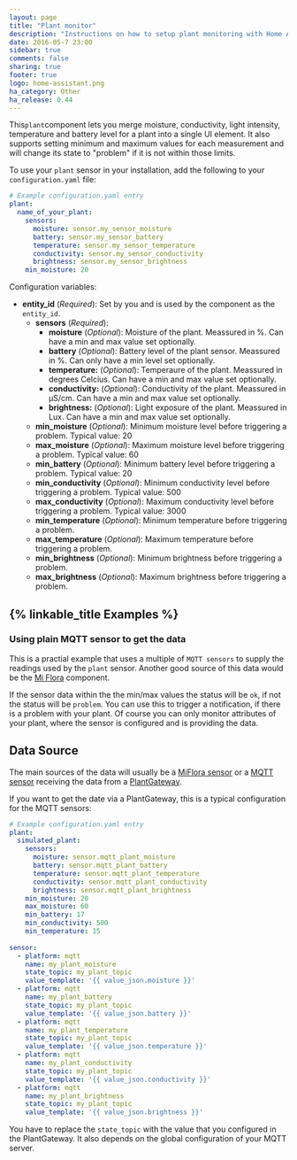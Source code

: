 ```yaml
---
layout: page
title: "Plant monitor"
description: "Instructions on how to setup plant monitoring with Home Assistant."
date: 2016-05-7 23:00
sidebar: true
comments: false
sharing: true
footer: true
logo: home-assistant.png
ha_category: Other
ha_release: 0.44
---
```


This`plant`component lets you merge moisture, conductivity, light intensity, temperature and battery level for a plant into a single UI element. It also supports setting minimum and maximum values for each measurement and will change its state to "problem" if it is not within those limits.

To use your `plant` sensor in your installation, add the following to your `configuration.yaml` file:

```yaml
# Example configuration.yaml entry
plant:
  name_of_your_plant:
    sensors:
      moisture: sensor.my_sensor_moisture
      battery: sensor.my_sensor_battery
      temperature: sensor.my_sensor_temperature
      conductivity: sensor.my_sensor_conductivity
      brightness: sensor.my_sensor_brightness
    min_moisture: 20
```

Configuration variables:

- **entity_id** (*Required*): Set by you and is used by the component as the `entity_id`.
  - **sensors** (*Required*): 
    - **moisture** (*Optional*): Moisture of the plant. Meassured in %. Can have a min and max value set optionally.
    - **battery** (*Optional*): Battery level of the plant sensor. Meassured in %. Can only have a min level set optionally.
    - **temperature:** (*Optional*): Temperaure of the plant. Meassured in degrees Celcius. Can have a min and max value set optionally.
    - **conductivity:** (*Optional*): Conductivity of the plant. Meassured in µS/cm. Can have a min and max value set optionally.
    - **brightness:** (*Optional*): Light exposure of the plant. Meassured in Lux. Can have a min and max value set optionally.
  - **min_moisture** (*Optional*): Minimum moisture level before triggering a problem. Typical value: 20
  - **max_moisture** (*Optional*): Maximum moisture level before triggering a problem. Typical value: 60
  - **min_battery** (*Optional*): Minimum battery level before triggering a problem. Typical value: 20
  - **min_conductivity** (*Optional*): Minimum conductivity level before triggering a problem. Typical value: 500
  - **max_conductivity** (*Optional*): Maximum conductivity level before triggering a problem. Typical value: 3000
  - **min_temperature** (*Optional*): Minimum temperature before triggering a problem.
  - **max_temperature** (*Optional*): Maximum temperature before triggering a problem.
  - **min_brightness** (*Optional*): Minimum brightness before triggering a problem.
  - **max_brightness** (*Optional*): Maximum brightness before triggering a problem.

## {% linkable_title Examples %}
### Using plain MQTT sensor to get the data
This is a practial example that uses a multiple of `MQTT sensors` to supply the readings used by the `plant` sensor.
Another good source of this data would be the [Mi Flora](https://home-assistant.io/components/sensor.miflora/) component. 


If the sensor data within the the min/max values the status will be `ok`, if not the status will be `problem`. You can use this to trigger a notification, if there is a problem with your plant. Of course you can only monitor attributes of your plant, where the sensor is configured and is providing the data.

## Data Source

The main sources of the data will usually be a [MiFlora sensor](sensor.miflora) or a [MQTT sensor](sensor.mqtt) receiving the data from a [PlantGateway](https://github.com/ChristianKuehnel/plantgateway).

If you want to get the date via a PlantGateway, this is a typical configuration for the MQTT sensors:
```yaml
# Example configuration.yaml entry
plant:
  simulated_plant:
    sensors:
      moisture: sensor.mqtt_plant_moisture
      battery: sensor.mqtt_plant_battery
      temperature: sensor.mqtt_plant_temperature
      conductivity: sensor.mqtt_plant_conductivity
      brightness: sensor.mqtt_plant_brightness
    min_moisture: 20
    max_moisture: 60
    min_battery: 17
    min_conductivity: 500
    min_temperature: 15
    
sensor:
  - platform: mqtt
    name: my_plant_moisture
    state_topic: my_plant_topic
    value_template: '{{ value_json.moisture }}'
  - platform: mqtt
    name: my_plant_battery
    state_topic: my_plant_topic
    value_template: '{{ value_json.battery }}'
  - platform: mqtt
    name: my_plant_temperature
    state_topic: my_plant_topic
    value_template: '{{ value_json.temperature }}'
  - platform: mqtt
    name: my_plant_conductivity
    state_topic: my_plant_topic
    value_template: '{{ value_json.conductivity }}'
  - platform: mqtt
    name: my_plant_brightness
    state_topic: my_plant_topic
    value_template: '{{ value_json.brightness }}'
```

You have to replace the `state_topic` with the value that you configured in the PlantGateway. It also depends on the global configuration of your MQTT server.
